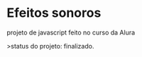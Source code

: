 <h1>Efeitos sonoros</h1>
<p>projeto de javascript feito no curso da Alura<p>
>status do projeto: finalizado.
  
